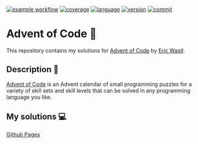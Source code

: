  
<a href="https://github.com/lukeboxwalker/advent-of-code/actions">![example workflow](https://github.com/lukeboxwalker/advent-of-code/actions/workflows/main.yml/badge.svg)</a>
<a href="https://app.codecov.io/gh/lukeboxwalker/advent-of-code">![coverage](https://img.shields.io/codecov/c/github/lukeboxwalker/advent-of-code)</a>
<a href="https://github.com/lukeboxwalker/advent-of-code/search?l=python">![language](https://img.shields.io/github/languages/top/lukeboxwalker/advent-of-code)</a>
<a href="https://www.python.org/downloads/release/python-370/">![version](https://img.shields.io/badge/python-v3.7-blue)</a>
<a href="https://github.com/lukeboxwalker/advent-of-code/commits/master">![commit](https://img.shields.io/github/last-commit/lukeboxwalker/advent-of-code)</a>

#  Advent of Code 🎄

This repository contains my solutions for [Advent of Code](https://adventofcode.com/) by [Eric Wastl](http://was.tl/).

## Description 🎁
[Advent of Code](https://adventofcode.com/) is an Advent calendar of small programming puzzles for a variety of skill sets and skill levels that can be solved in any programming language you like.

## My solutions 💻
[Github Pages](https://lukeboxwalker.github.io/advent-of-code/#/)
